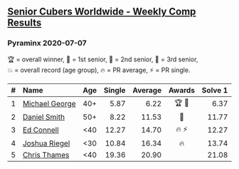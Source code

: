 <style>table {white-space: nowrap;}</style>

## [Senior Cubers Worldwide - Weekly Comp Results](/scw-comp/results/)
### Pyraminx 2020-07-07

<span style="white-space: nowrap;">🏆 = overall winner</span>, <span style="white-space: nowrap;">🥇 = 1st senior</span>, <span style="white-space: nowrap;">🥈 = 2nd senior</span>, <span style="white-space: nowrap;">🥉 = 3rd senior</span>, <span style="white-space: nowrap;">💥 = overall record (age group)</span>, <span style="white-space: nowrap;">🔥 = PR average</span>, <span style="white-space: nowrap;">⚡ = PR single</span>.

| # | Name | Age | Single | Average | Awards | Solve 1 | Solve 2 | Solve 3 | Solve 4 | Solve 5 | Video |
| :--: | :-- | :--: | --: | --: | :--: | --: | --: | --: | --: | --: | :-- |
| 1 | [Michael George](../../persons/michael_george/pyram.md) | 40+ | 5.87 | 6.22 | 🏆 🥇 | 6.37 | 5.94 | 5.87 | 7.21 | 6.34 | [Link](https://www.facebook.com/michael.george.545/videos/10213958025625080) |
| 2 | [Daniel Smith](../../persons/daniel_smith/pyram.md) | 50+ | 8.22 | 11.53 | 🥈 | 11.77 | 11.60 | 11.87 | 8.22 | 11.21 | [Link](https://www.facebook.com/events/198255948253934?view=permalink&id=201763404569855) |
| 3 | [Ed Connell](../../persons/ed_connell/pyram.md) | <40 | 12.27 | 14.70 | 🔥 ⚡ | 12.27 | 18.55 | 16.33 | 15.29 | 12.48 | [Link](https://www.facebook.com/events/198255948253934?view=permalink&id=200420561370806) |
| 4 | [Joshua Riegel](../../persons/joshua_riegel/pyram.md) | <30 | 10.84 | 16.34 | 🔥 | 13.74 | 31.59 | 10.84 | 16.77 | 18.51 | [Link](https://www.facebook.com/events/198255948253934?view=permalink&id=201571987922330) |
| 5 | [Chris Thames](../../persons/chris_thames/pyram.md) | <40 | 19.36 | 20.90 |  | 21.08 | 20.25 | 19.36 | 24.33 | 21.37 | [Link](https://www.facebook.com/events/198255948253934?view=permalink&id=200453131367549) |

<!-- Global site tag (gtag.js) - Google Analytics -->
<script async src="https://www.googletagmanager.com/gtag/js?id=UA-86348435-3"></script>
<script>window.dataLayer = window.dataLayer || []; function gtag() {dataLayer.push(arguments);} gtag('js', new Date()); gtag('config', 'UA-86348435-3');</script>
